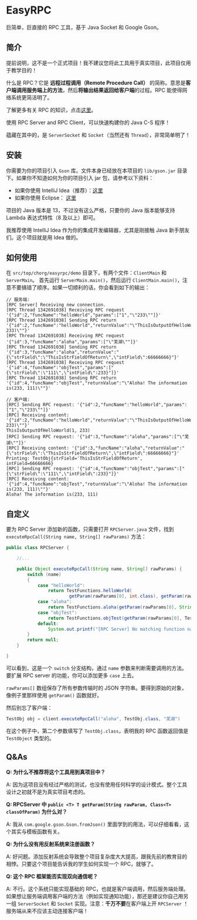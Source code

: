 # EasyRPC
巨简单，巨直接的 RPC 工具，基于 Java Socket 和 Google Gson。

## 简介
提前说明，这不是一个正式项目！我不建议您将此工具用于真实项目，此项目仅用于教学目的！

什么是 RPC？它是 **远程过程调用（Remote Procedure Call）** 的简称。意思是**客户端调用服务端上的方法**，然后**将输出结果返回给客户端**的过程。RPC 能使得网络系统更简洁明了。

了解更多有关 RPC 的知识，点击[这里](https://baike.baidu.com/item/远程过程调用/7854346?fromtitle=RPC&fromid=609861&fr=aladdin)。

使用 RPC Server and RPC Client，可以快速构建你的 Java C-S 程序！

蕴藏在其中的，是 `ServerSocket` 和 `Socket`（当然还有 `Thread`），非常简单明了！

## 安装
你需要为你的项目引入 `Gson` 库。文件本身已经放在本项目的 `lib/gson.jar` 目录下。如果你不知道如何为你的项目引入 jar 包，请参考以下资料：
- 如果你使用 IntelliJ Idea（推荐）：[这里](https://jingyan.baidu.com/article/ff42efa9f8161bc19e220225.html)
- 如果你使用 Eclipse： [这里](https://blog.csdn.net/qq_21808961/article/details/81215590)

项目的 Java 版本是 13，不过没有这么严格，只要你的 Java 版本能够支持 Lambda 表达式特性（8 及以上）即可。

我推荐使用 IntelliJ Idea 作为你的集成开发编辑器，尤其是刚接触 Java 新手朋友们。这个项目就是用 Idea 做的。

## 如何使用
在 `src/top/chorg/easyrpc/demo` 目录下，有两个文件：`ClientMain` 和 `ServerMain`。 首先运行 `ServerMain.main()`，然后运行 `ClientMain.main()`，注意不要搞错了顺序。如果一切顺利的话，你会看到如下的输出：

```
// 服务端:
[RPC Server] Receiving new connection.
[RPC Thread 1342691038] Receiving RPC request '{"id":2,"funcName":"helloWorld","params":["1","\"233\""]}'
[RPC Thread 1342691038] Sending RPC return '{"id":2,"funcName":"helloWorld","returnValue":"\"ThisIsOutputOfHelloWorld(1, 233)\""}'
[RPC Thread 1342691038] Receiving RPC request '{"id":3,"funcName":"aloha","params":["\"芜湖\""]}'
[RPC Thread 1342691038] Sending RPC return '{"id":3,"funcName":"aloha","returnValue":"{\"strField\":\"ThisIsStrFieldOfReturn\",\"intField\":66666666}"}'
[RPC Thread 1342691038] Receiving RPC request '{"id":4,"funcName":"objTest","params":["{\"strField\":\"111\",\"intField\":233}"]}'
[RPC Thread 1342691038] Sending RPC return '{"id":4,"funcName":"objTest","returnValue":"\"Aloha! The information is(233, 111)\""}'

// 客户端:
[RPC] Sending RPC request: '{"id":2,"funcName":"helloWorld","params":["1","\"233\""]}'
[RPC] Receiving content: '{"id":2,"funcName":"helloWorld","returnValue":"\"ThisIsOutputOfHelloWorld(1, 233)\""}'
ThisIsOutputOfHelloWorld(1, 233)
[RPC] Sending RPC request: '{"id":3,"funcName":"aloha","params":["\"芜湖\""]}'
[RPC] Receiving content: '{"id":3,"funcName":"aloha","returnValue":"{\"strField\":\"ThisIsStrFieldOfReturn\",\"intField\":66666666}"}'
Printing: TestObj{strField='ThisIsStrFieldOfReturn', intField=66666666}
[RPC] Sending RPC request: '{"id":4,"funcName":"objTest","params":["{\"strField\":\"111\",\"intField\":233}"]}'
[RPC] Receiving content: '{"id":4,"funcName":"objTest","returnValue":"\"Aloha! The information is(233, 111)\""}'
Aloha! The information is(233, 111)

```

## 自定义
要为 RPC Server 添加新的函数，只需要打开 `RPCServer.java` 文件，找到 `executeRpcCall(String name, String[] rawParams)` 方法：

```java
public class RPCServer {

    //...

    public Object executeRpcCall(String name, String[] rawParams) {
        switch (name)
        {
            case "helloWorld":
                return TestFunctions.helloWorld(
                        getParam(rawParams[0], int.class), getParam(rawParams[1], String.class));
            case "aloha":
                return TestFunctions.aloha(getParam(rawParams[0], String.class));
            case "objTest":
                return TestFunctions.objTest(getParam(rawParams[0], TestObj.class));
            default:
                System.out.printf("[RPC Server] No matching function name '%s'.\n", name);
        }
        return null;
    }

}
```

可以看到，这是一个 `switch` 分支结构，通过 `name` 参数来判断需要调用的方法。要扩展 RPC server 的功能，你可以添加更多 `case` 上去。

`rawParams[]` 数组保存了所有参数传输时的 JSON 字符串。要得到原始的对象，像例子里那样使用 `getParam()` 函数就好。

然后别忘了客户端：

```java
TestObj obj = client.executeRpcCall("aloha", TestObj.class, "芜湖")
```

在这个例子中，第二个参数填写了 `TestObj.class`，表明我的 RPC 函数返回值是 `TestObject` 类型的。

## Q&As
**Q: 为什么不推荐将这个工具用到真项目中？**

A: 因为这项目没有经过严格的测试，也没有使用任何科学的设计模式。整个工具设计之初就不是为真实项目考虑的。

**Q: RPCServer 中 `public <T> T getParam(String rawParam, Class<T> classOfParam)` 为什么对？**

A: 我从 `com.google.gson.Gson.fromJson()` 里面学到的用法，可以仔细看看，这个其实与模板函数有关。

**Q: 为什么没有用反射系统来注册函数？**

A: 好问题。添加反射系统会导致整个项目复杂度大大提高，跟我先前的教育目的相悖。只要这个项目能告诉我的学生如何实现一个 RPC，就够了。

**Q: 这个 RPC 框架能否实现双向通信呢？**

A: 不行。这个系统只能实现基础的 RPC，也就是客户端调用，然后服务端处理。如果想让服务端调用客户端的方法（例如实现通知功能），那还是建议你自己用另一组 `ServerSocket` 和 `Socket` 实现。注意：**千万不要**在客户端上开 `RPCServer` ！服务端从来不应该主动连接客户端！
